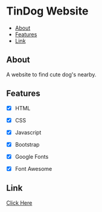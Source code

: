 # TinDog Website

- [About](#about)
- [Features](#Features)
- [Link](#Link)





## About

A website to find cute dog's nearby.
## Features

- [x]  HTML
- [x]  CSS
- [x]  Javascript
- [x]  Bootstrap
- [x]  Google Fonts
- [x]  Font Awesome


## Link

[Click Here](https://noson5434.github.io/TinDog/ "Click Here")
